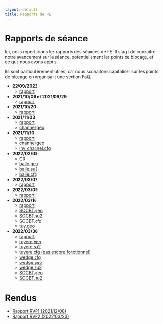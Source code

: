 ```yaml
---
layout: default
title: Rapports de PE
---
```


# Rapports de séance

Ici, nous répertorions les rapports des séances de PE. Il s'agit de connaître notre avancement sur la séance, potentiellement les points de blocage, et ce que nous avons appris.

Ils sont particulièrement utiles, car nous souhaitons capitaliser sur les points de blocage en organisant une section FaQ.

- **22/09/2022**
    - [rapport](https://raw.githubusercontent.com/SU2CLC/su2_clc/main/rapports/2021:09:22.pdf)
- **2021/10/06 et 2021/09/29**
    - [rapport](https://raw.githubusercontent.com/SU2CLC/su2_clc/main/rapports/2021:10:06%20et%202021:09:29.pdf)
- **2021/10/20** 
    - [rapport](https://raw.githubusercontent.com/SU2CLC/su2_clc/main/rapports/2021:10:20.pdf)
- **2021/11/03**
    - [rapport](https://raw.githubusercontent.com/SU2CLC/su2_clc/main/rapports/2021:11:03.pdf)
    - [channel.geo](https://raw.githubusercontent.com/SU2CLC/su2_clc/main/fichiers/channel1.geo)
- **2021/11/10**
    - [rapport](https://raw.githubusercontent.com/SU2CLC/su2_clc/main/rapports/2021:11:10.pdf)
    - [channel.geo](https://raw.githubusercontent.com/SU2CLC/su2_clc/main/fichiers/channel2.geo)
    - [inv_channel.cfg](https://raw.githubusercontent.com/SU2CLC/su2_clc/main/fichiers/inv_channel.cfg)
- **2022/02/09**
    - [CR](https://raw.githubusercontent.com/SU2CLC/su2_clc/main/fichiers/CR1.png)
    - [balle.geo](https://raw.githubusercontent.com/SU2CLC/su2_clc/main/fichiers/balle.geo)
    - [balle.su2](https://raw.githubusercontent.com/SU2CLC/su2_clc/main/fichiers/balle.su2)
    - [balle.cfg](https://raw.githubusercontent.com/SU2CLC/su2_clc/main/fichiers/balle.cfg)
- **2022/03/02**
    - [rapport](https://raw.githubusercontent.com/SU2CLC/su2_clc/main/rapports/2022:03:02.pdf)
- **2022/03/09**
    - [rapport](https://raw.githubusercontent.com/SU2CLC/su2_clc/main/rapports/2022:03:09.pdf)
- **2022/03/16**
    - [rapport](https://raw.githubusercontent.com/SU2CLC/su2_clc/main/rapports/2022:03:16.pdf)
    - [SOCBT.geo](https://raw.githubusercontent.com/SU2CLC/su2_clc/main/fichiers/SOCBT1.geo)
    - [SOCBT.su2](https://raw.githubusercontent.com/SU2CLC/su2_clc/main/fichiers/SOCBT1.su2)
    - [SOCBT.cfg](https://raw.githubusercontent.com/SU2CLC/su2_clc/main/fichiers/SOCBT1.cfg)
    - [tuy.geo](https://raw.githubusercontent.com/SU2CLC/su2_clc/main/fichiers/tuy1.geo)
- **2022/03/30**
    - [rapport](https://raw.githubusercontent.com/SU2CLC/su2_clc/main/rapports/2022:03:30.pdf)
    - [tuyere.geo](https://raw.githubusercontent.com/SU2CLC/su2_clc/main/fichiers/tuyere2.geo)
    - [tuyere.su2](https://raw.githubusercontent.com/SU2CLC/su2_clc/main/fichiers/tuyere2.su2)
    - [tuyere.cfg (pas encore fonctionnel)](https://raw.githubusercontent.com/SU2CLC/su2_clc/main/fichiers/tuyere2.cfg)
    - [wedge.cfg](https://raw.githubusercontent.com/SU2CLC/su2_clc/main/fichiers/wedge.cfg)
    - [wedge.geo](https://raw.githubusercontent.com/SU2CLC/su2_clc/main/fichiers/wedge.geo)
    - [wedge.su2](https://raw.githubusercontent.com/SU2CLC/su2_clc/main/fichiers/wedge.su2)
    - [SOCBT.geo](https://raw.githubusercontent.com/SU2CLC/su2_clc/main/fichiers/SOCBT2.geo)
    - [SOCBT.su2](https://raw.githubusercontent.com/SU2CLC/su2_clc/main/fichiers/SOCBT2.su2)

# Rendus

- [Rapport RVP1 (2021/12/08)](https://raw.githubusercontent.com/SU2CLC/su2_clc/main/rapports/Rapport%20RVP1%20(2021:12:08).pdf)
- [Rapport RVP2 (2022/03/23)](https://raw.githubusercontent.com/SU2CLC/su2_clc/main/rapports/Rapport%20RVP2%20(2022:03:23).pdf)
